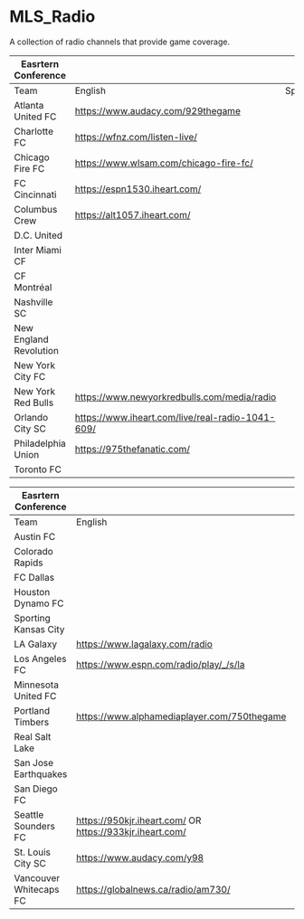 # MLS_Radio
A collection of radio channels that provide game coverage.

|Easrtern Conference|||
|---|---|---|
|Team|English|Spanish|
|Atlanta United FC|https://www.audacy.com/929thegame|
|Charlotte FC|https://wfnz.com/listen-live/|
|Chicago Fire FC|https://www.wlsam.com/chicago-fire-fc/|
|FC Cincinnati|https://espn1530.iheart.com/|
|Columbus Crew|https://alt1057.iheart.com/|
|D.C. United||
|Inter Miami CF||
|CF Montréal||
|Nashville SC||
|New England Revolution||
|New York City FC||
|New York Red Bulls|https://www.newyorkredbulls.com/media/radio|
|Orlando City SC|https://www.iheart.com/live/real-radio-1041-609/|
|Philadelphia Union|https://975thefanatic.com/|
|Toronto FC||

|Easrtern Conference|||
|---|---|---|
|Team|English|Spanish|
|Austin FC||
|Colorado Rapids||
FC Dallas||
|Houston Dynamo FC||
|Sporting Kansas City||
|LA Galaxy|https://www.lagalaxy.com/radio|
|Los Angeles FC|https://www.espn.com/radio/play/_/s/la|
|Minnesota United FC||
|Portland Timbers|https://www.alphamediaplayer.com/750thegame|
|Real Salt Lake||
|San Jose Earthquakes||
|San Diego FC||
|Seattle Sounders FC|https://950kjr.iheart.com/ OR https://933kjr.iheart.com/|
|St. Louis City SC|https://www.audacy.com/y98|
|Vancouver Whitecaps FC|https://globalnews.ca/radio/am730/|
